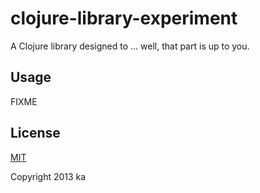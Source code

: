 # clojure-library-experiment

A Clojure library designed to ... well, that part is up to you.

## Usage

FIXME

## License

[MIT](http://opensource.org/licenses/MIT)

Copyright 2013 ka
